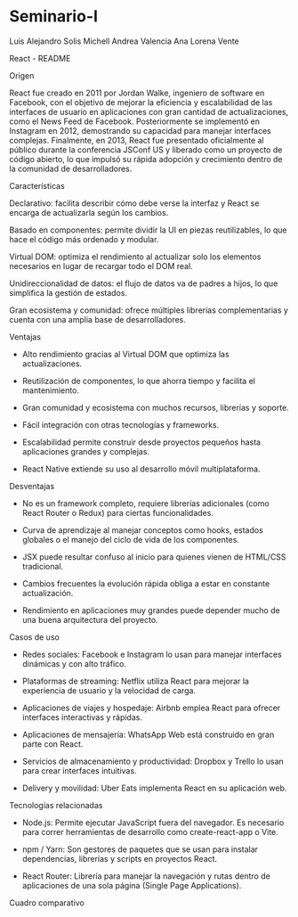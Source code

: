 # Seminario-I

Luis Alejandro Solis
Michell Andrea Valencia
Ana Lorena Vente

React - README

Origen

React fue creado en 2011 por Jordan Walke, ingeniero de software en Facebook, con el objetivo de mejorar la eficiencia y escalabilidad de las interfaces de usuario en aplicaciones con gran cantidad de actualizaciones, como el News Feed de Facebook. Posteriormente se implementó en Instagram en 2012, demostrando su capacidad para manejar interfaces complejas. Finalmente, en 2013, React fue presentado oficialmente al público durante la conferencia JSConf US y liberado como un proyecto de código abierto, lo que impulsó su rápida adopción y crecimiento dentro de la comunidad de desarrolladores.

Características

Declarativo: facilita describir cómo debe verse la interfaz y React se encarga de actualizarla según los cambios.

Basado en componentes: permite dividir la UI en piezas reutilizables, lo que hace el código más ordenado y modular.

Virtual DOM: optimiza el rendimiento al actualizar solo los elementos necesarios en lugar de recargar todo el DOM real.

Unidireccionalidad de datos: el flujo de datos va de padres a hijos, lo que simplifica la gestión de estados.

Gran ecosistema y comunidad: ofrece múltiples librerías complementarias y cuenta con una amplia base de desarrolladores.


Ventajas

- Alto rendimiento gracias al Virtual DOM que optimiza las actualizaciones.

- Reutilización de componentes, lo que ahorra tiempo y facilita el mantenimiento.

- Gran comunidad y ecosistema con muchos recursos, librerías y soporte.

- Fácil integración con otras tecnologías y frameworks.

- Escalabilidad permite construir desde proyectos pequeños hasta aplicaciones grandes y complejas.

- React Native extiende su uso al desarrollo móvil multiplataforma.

Desventajas

- No es un framework completo, requiere librerías adicionales (como React Router o Redux) para ciertas funcionalidades.

- Curva de aprendizaje al manejar conceptos como hooks, estados globales o el manejo del ciclo de vida de los componentes.

- JSX puede resultar confuso al inicio para quienes vienen de HTML/CSS tradicional.

- Cambios frecuentes la evolución rápida obliga a estar en constante actualización.

- Rendimiento en aplicaciones muy grandes puede depender mucho de una buena arquitectura del proyecto.


Casos de uso

- Redes sociales: Facebook e Instagram lo usan para manejar interfaces dinámicas y con alto tráfico.

- Plataformas de streaming: Netflix utiliza React para mejorar la experiencia de usuario y la velocidad de carga.

- Aplicaciones de viajes y hospedaje: Airbnb emplea React para ofrecer interfaces interactivas y rápidas.

- Aplicaciones de mensajería: WhatsApp Web está construido en gran parte con React.

- Servicios de almacenamiento y productividad: Dropbox y Trello lo usan para crear interfaces intuitivas.

- Delivery y movilidad: Uber Eats implementa React en su aplicación web.


Tecnologías relacionadas

- Node.js: Permite ejecutar JavaScript fuera del navegador. Es necesario para correr herramientas de desarrollo como create-react-app o Vite.

- npm / Yarn: Son gestores de paquetes que se usan para instalar dependencias, librerías y scripts en proyectos React.

- React Router: Librería para manejar la navegación y rutas dentro de aplicaciones de una sola página (Single Page Applications).


Cuadro comparativo

